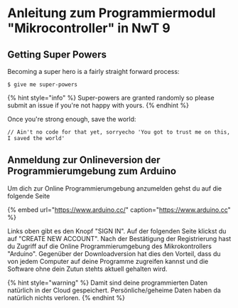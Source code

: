 # Anleitung zum Programmiermodul "Mikrocontroller" in NwT 9

## Getting Super Powers

Becoming a super hero is a fairly straight forward process:

```
$ give me super-powers
```

{% hint style="info" %}
 Super-powers are granted randomly so please submit an issue if you're not happy with yours.
{% endhint %}

Once you're strong enough, save the world:

```
// Ain't no code for that yet, sorryecho 'You got to trust me on this, I saved the world'
```

## Anmeldung zur Onlineversion der Programmierumgebung zum Arduino

Um dich zur Online Programmierumgebung anzumelden gehst du auf die folgende Seite

{% embed url="https://www.arduino.cc/" caption="https://www.arduino.cc" %}

Links oben gibt es den Knopf "SIGN IN". Auf der folgenden Seite klickst du auf "CREATE NEW ACCOUNT". Nach der Bestätigung der Registrierung hast du Zugriff auf die Online Programmierumgebung des Mikrokontrollers "Arduino". Gegenüber der Downloadversion hat dies den Vorteil, dass du von jedem Computer auf deine Programme zugreifen kannst und die Software ohne dein Zutun stehts aktuell gehalten wird.

{% hint style="warning" %}
Damit sind deine programmierten Daten natürlich in der Cloud gespeichert. Persönliche/geheime Daten haben da natürlich nichts verloren.
{% endhint %}

